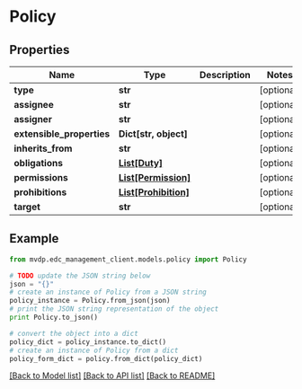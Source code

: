 # Policy


## Properties
Name | Type | Description | Notes
------------ | ------------- | ------------- | -------------
**type** | **str** |  | [optional] 
**assignee** | **str** |  | [optional] 
**assigner** | **str** |  | [optional] 
**extensible_properties** | **Dict[str, object]** |  | [optional] 
**inherits_from** | **str** |  | [optional] 
**obligations** | [**List[Duty]**](Duty.md) |  | [optional] 
**permissions** | [**List[Permission]**](Permission.md) |  | [optional] 
**prohibitions** | [**List[Prohibition]**](Prohibition.md) |  | [optional] 
**target** | **str** |  | [optional] 

## Example

```python
from mvdp.edc_management_client.models.policy import Policy

# TODO update the JSON string below
json = "{}"
# create an instance of Policy from a JSON string
policy_instance = Policy.from_json(json)
# print the JSON string representation of the object
print Policy.to_json()

# convert the object into a dict
policy_dict = policy_instance.to_dict()
# create an instance of Policy from a dict
policy_form_dict = policy.from_dict(policy_dict)
```
[[Back to Model list]](../README.md#documentation-for-models) [[Back to API list]](../README.md#documentation-for-api-endpoints) [[Back to README]](../README.md)


